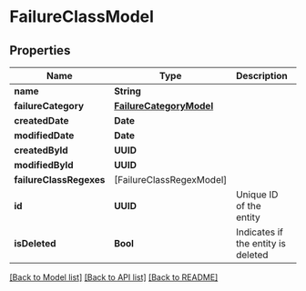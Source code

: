 # FailureClassModel

## Properties
Name | Type | Description | Notes
------------ | ------------- | ------------- | -------------
**name** | **String** |  | [optional] 
**failureCategory** | [**FailureCategoryModel**](FailureCategoryModel.md) |  | 
**createdDate** | **Date** |  | 
**modifiedDate** | **Date** |  | [optional] 
**createdById** | **UUID** |  | 
**modifiedById** | **UUID** |  | [optional] 
**failureClassRegexes** | [FailureClassRegexModel] |  | [optional] 
**id** | **UUID** | Unique ID of the entity | 
**isDeleted** | **Bool** | Indicates if the entity is deleted | 

[[Back to Model list]](../README.md#documentation-for-models) [[Back to API list]](../README.md#documentation-for-api-endpoints) [[Back to README]](../README.md)


